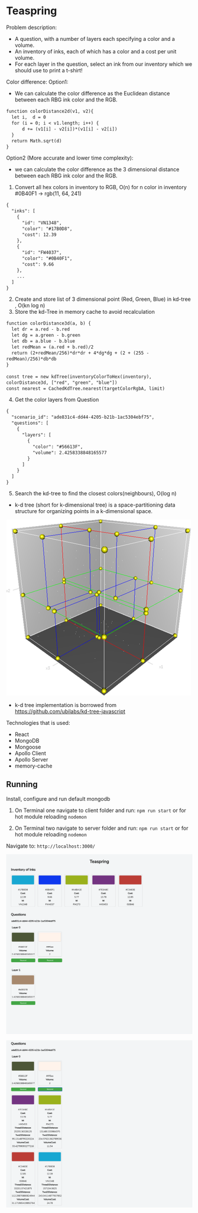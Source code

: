 # Teaspring

Problem description:
* A question, with a number of layers each specifying a color and a volume.
* An inventory of inks, each of which has a color and a cost per unit volume.
* For each layer in the question, select an ink from our inventory which we should use to print a t-shirt!

Color difference:
Option1:
* We can calculate the color difference as the Euclidean distance between each RBG ink color and the RGB.

```
function colorDistance2d(v1, v2){
  let i,  d = 0
  for (i = 0; i < v1.length; i++) {
      d += (v1[i] - v2[i])*(v1[i] - v2[i])
  }
  return Math.sqrt(d)
}
```

Option2 (More accurate and lower time complexity):
* we can calculate the color difference as the 3 dimensional distance between each RBG ink color and the RGB.

1) Convert all hex colors in inventory to RGB, O(n) for n color in inventory
#0B40F1 -> rgb(11, 64, 241)
```
{
  "inks": [
    {
      "id": "VN1348",
      "color": "#17B0D8",
      "cost": 12.39
    },
    {
      "id": "FW4037",
      "color": "#0B40F1",
      "cost": 9.66
    },
    ...
  ]
}
```

2) Create and store list of 3 dimensional point (Red, Green, Blue) in kd-tree 
, O(kn log n)
3) Store the kd-Tree in memory cache to avoid recalculation
```
function colorDistance3d(a, b) {
  let dr = a.red - b.red
  let dg = a.green - b.green
  let db = a.blue - b.blue
  let redMean = (a.red + b.red)/2
  return (2+redMean/256)*dr*dr + 4*dg*dg + (2 + (255 - redMean)/256)*db*db
}

const tree = new kdTree(inventoryColorToHex(inventory), colorDistance3d, ["red", "green", "blue"])
const nearest = CachedKdTree.nearest(targetColorRgbA, limit)
```

4) Get the color layers from Question 
```
{
  "scenario_id": "ade831c4-dd44-4205-b21b-1ac5304ebf75",
  "questions": [
    {
      "layers": [
        {
          "color": "#56613F",
          "volume": 2.4258338848165577
        }
      ]
    }
  ]
}
```
5) Search the kd-tree to find the closest colors(neighbours), O(log n)


* k-d tree (short for k-dimensional tree) is a space-partitioning data structure for organizing points in a k-dimensional space.

![Alt text](/img/3dtree.png)

* k-d tree implementation is borrowed from https://github.com/ubilabs/kd-tree-javascript


Technologies that is used:
* React
* MongoDB
* Mongoose
* Apollo Client
* Apollo Server
* memory-cache

## Running
Install, configure and run default mongodb

1) On Terminal one navigate to client folder and run:
`npm run start`
or for hot module reloading
`nodemon`

2) On Terminal two navigate to server folder and run:
`npm run start`
or for hot module reloading
`nodemon`


Navigate to:
`http://localhost:3000/`

![Alt text](/img/teaspring1.png "teaspring")

![Alt text](/img/teaspring2.png "teaspring")







